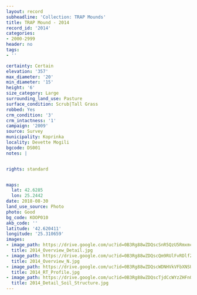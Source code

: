 ```yaml
---
layout: record
subheadline: 'Collection: TRAP Mounds'
title: TRAP Mound - 2014
record_id: '2014'
categories:
- 2000-2999
header: no
tags:
- ''

certainty: Certain
elevation: '357'
max_diameter: '20'
min_diameter: '15'
height: '6'
size_category: Large
surrounding_land_use: Pasture
surface_condition: Scrub|Tall Grass
robbed: Yes
crm_condition: '3'
crm_intactness: '1'
campaign: '2009'
source: Survey
municipality: Koprinka
locality: Devette Mogili
bgcode: DS001
notes: |


rights: standard


maps:
  lat: 42.6285
  lon: 25.2442
date: 2018-08-30
land_use_source: Photo
photo: Good
bg_code: KOOP010
akb_code: ''
latitude: '42.620411'
longitude: '25.310659'
images:
- image_path: https://drive.google.com/uc?id=0B3Rg88wZDQscSnR5QzU5RmxmcDQ
  title: 2014_Overview_Detail.jpg
- image_path: https://drive.google.com/uc?id=0B3Rg88wZDQscQm9RUlFvRDlfZms
  title: 2014_Overview_N.jpg
- image_path: https://drive.google.com/uc?id=0B3Rg88wZDQscWDNHVkVFbXNSU1U
  title: 2014_RT_Profile.jpg
- image_path: https://drive.google.com/uc?id=0B3Rg88wZDQscTjdCcWYzZHFnQzA
  title: 2014_Detail_Soil_Structure.jpg
---
```

